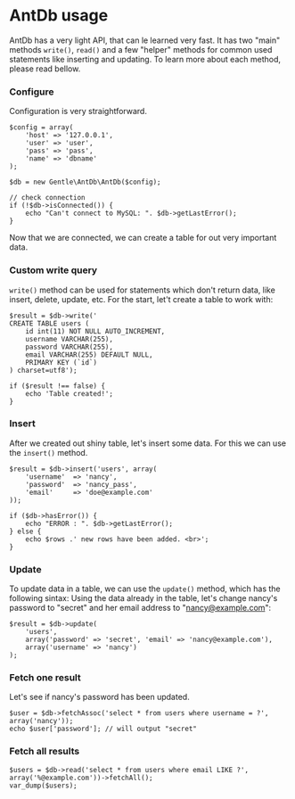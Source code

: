 # AntDb usage

AntDb has a very light API, that can le learned very fast. It has two "main" methods `write()`, `read()` and a few
"helper" methods for common used statements like inserting and updating. To learn more about each method, please read
bellow.

### Configure

Configuration is very straightforward.

```
$config = array(
    'host' => '127.0.0.1',
    'user' => 'user',
    'pass' => 'pass',
    'name' => 'dbname'
);

$db = new Gentle\AntDb\AntDb($config);

// check connection
if (!$db->isConnected()) {
    echo "Can't connect to MySQL: ". $db->getLastError();
}
```

Now that we are connected, we can create a table for out very important data.

### Custom write query

`write()` method can be used for statements which don't return data, like insert, delete, update, etc. For the start,
let't create a table to work with:

```
$result = $db->write('
CREATE TABLE users (
    id int(11) NOT NULL AUTO_INCREMENT,
    username VARCHAR(255),
    password VARCHAR(255),
    email VARCHAR(255) DEFAULT NULL,
    PRIMARY KEY (`id`)
) charset=utf8');

if ($result !== false) {
    echo 'Table created!';
}
```

### Insert

After we created out shiny table, let's insert some data. For this we can use the `insert()` method.

```
$result = $db->insert('users', array(
    'username'  => 'nancy',
    'password'  => 'nancy_pass',
    'email'     => 'doe@example.com'
));

if ($db->hasError()) {
    echo "ERROR : ". $db->getLastError();
} else {
    echo $rows .' new rows have been added. <br>';
}
```

### Update

To update data in a table, we can use the `update()` method, which has the following sintax: Using the data already in
the table, let's change nancy's password to "secret" and her email address to "nancy@example.com":

```
$result = $db->update(
    'users',
    array('password' => 'secret', 'email' => 'nancy@example.com'),
    array('username' => 'nancy')
);
```

### Fetch one result

Let's see if nancy's password has been updated.

```
$user = $db->fetchAssoc('select * from users where username = ?', array('nancy'));
echo $user['password']; // will output "secret"
```

### Fetch all results

```
$users = $db->read('select * from users where email LIKE ?', array('%@example.com'))->fetchAll();
var_dump($users);
```
